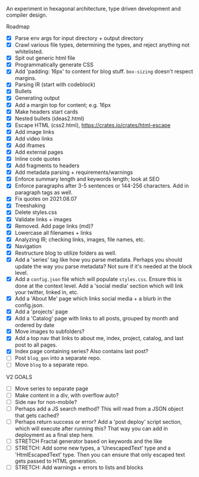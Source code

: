 An experiment in hexagonal architecture, type driven development and compiler design.

Roadmap
- [x] Parse env args for input directory + output directory
- [x] Crawl various file types, determining the types, and reject anything not whitelisted.
- [X] Spit out generic html file
- [x] Programmatically generate CSS
- [x] Add 'padding: 16px' to content for blog stuff. `box-sizing` doesn't respect margins.
- [x] Parsing IR (start with codeblock)
- [x] Bullets
- [x] Generating output
- [x] Add a margin top for content; e.g. 16px
- [x] Make headers start cards
- [x] Nested bullets (ideas2.html)
- [x] Escape HTML (css2.html), https://crates.io/crates/html-escape
- [x] Add image links
- [x] Add video links
- [x] Add iframes
- [x] Add external pages
- [x] Inline code quotes
- [x] Add fragments to headers
- [x] Add metadata parsing + requirements/warnings
- [x] Enforce summary length and keywords length; look at SEO
- [x] Enforce paragraphs after 3-5 sentences or 144-256 characters. Add in paragraph tags as well.
- [x] Fix quotes on 2021.08.07
- [x] Treeshaking
- [x] Delete styles.css
- [x] Validate links + images
- [x] Removed. Add page links (md)?
- [x] Lowercase all filenames + links
- [x] Analyzing IR; checking links, images, file names, etc.
- [x] Navigation
- [x] Restructure blog to utilize folders as well.
- [x] Add a 'series' tag like how you parse metadata. Perhaps you should update the way you parse metadata? Not sure if it's needed at the block level.
- [x] Add a `config.json` file which will populate `styles.css`. Ensure this is done at the context level. Add a 'social media' section which will link your twitter, linked in, etc.
- [x] Add a 'About Me' page which links social media + a blurb in the config.json.
- [x] Add a 'projects' page
- [x] Add a 'Catalog' page with links to all posts, grouped by month and ordered by date
- [x] Move images to subfolders? 
- [x] Add a top nav that links to about me, index, project, catalog, and last post to all pages. 
- [x] Index page containing series? Also contains last post?
- [ ] Post `blog_gen` into a separate repo.
- [ ] Move `blog` to a separate repo. 

V2 GOALS
- [ ] Move series to separate page
- [ ] Make content in a div, with overflow auto?
- [ ] Side nav for non-mobile?
- [ ] Perhaps add a JS search method? This will read from a JSON object that gets cached?
- [ ] Perhaps return success or error? Add a 'post deploy' script section, which will execute after running this? That way you can add in deployment as a final step here.
- [ ] STRETCH Fractal generator based on keywords and the like
- [ ] STRETCH: Add some new types, a 'UnescapedText' type and a 'HtmlEscapedText' type. Then you can ensure that only escaped text gets passed to HTML generation.
- [ ] STRETCH: Add warnings + errors to lists and blocks
